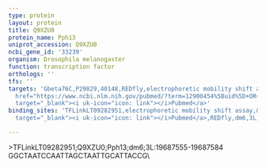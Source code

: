 ```yaml
---
type: protein
layout: protein
title: Q9XZU0
protein_name: Pph13
uniprot_accession: Q9XZU0
ncbi_gene_id: '33239'
organism: Drosophila melanogaster
function: transcription factor
orthologs: ''
tfs: ''
targets: 'Gbeta76C,P29829,40148,REDfly,electrophoretic mobility shift assay,&ensp;<a
  href="https://www.ncbi.nlm.nih.gov/pubmed/?term=12900454%5Buid%5D+OR+20965965%5Buid%5D"
  target="_blank"><i uk-icon="icon: link"></i>Pubmed</a>'
binding_sites: 'TFLinkLT09282951,electrophoretic mobility shift assay,&ensp;<a href="https://www.ncbi.nlm.nih.gov/pubmed/?term=12900454;20965965%5Buid%5D"
  target="_blank"><i uk-icon="icon: link"></i>Pubmed</a>,REDfly,dm6,3L,19687555,19687584,NA'

---
```

\>TFLinkLT09282951;Q9XZU0;Pph13;dm6;3L:19687555-19687584\GGCTAATCCAATTAGCTAATTGCATTACCG\
